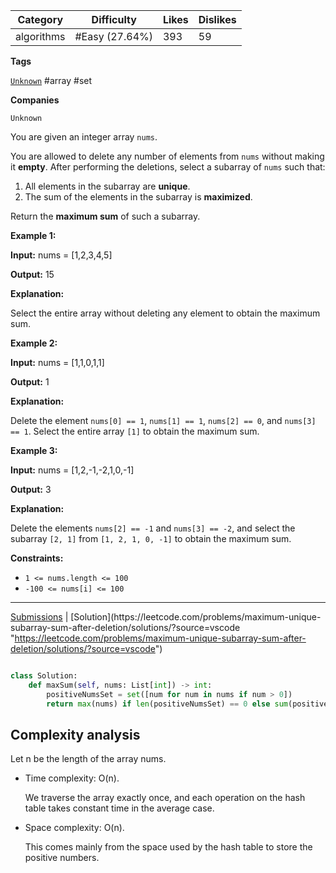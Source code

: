 
| Category   | Difficulty     | Likes | Dislikes |
| ---------- | -------------- | ----- | -------- |
| algorithms | #Easy (27.64%) | 393   | 59       |

**Tags**

[`Unknown`](https://leetcode.com/tag/Unknown?source=vscode "https://leetcode.com/tag/Unknown?source=vscode") #array #set 

**Companies**

`Unknown`

You are given an integer array `nums`.

You are allowed to delete any number of elements from `nums` without making it **empty**. After performing the deletions, select a subarray of `nums` such that:

1. All elements in the subarray are **unique**.
2. The sum of the elements in the subarray is **maximized**.

Return the **maximum sum** of such a subarray.

**Example 1:**

**Input:** nums = [1,2,3,4,5]

**Output:** 15

**Explanation:**

Select the entire array without deleting any element to obtain the maximum sum.

**Example 2:**

**Input:** nums = [1,1,0,1,1]

**Output:** 1

**Explanation:**

Delete the element `nums[0] == 1`, `nums[1] == 1`, `nums[2] == 0`, and `nums[3] == 1`. Select the entire array `[1]` to obtain the maximum sum.

**Example 3:**

**Input:** nums = [1,2,-1,-2,1,0,-1]

**Output:** 3

**Explanation:**

Delete the elements `nums[2] == -1` and `nums[3] == -2`, and select the subarray `[2, 1]` from `[1, 2, 1, 0, -1]` to obtain the maximum sum.

**Constraints:**

- `1 <= nums.length <= 100`
- `-100 <= nums[i] <= 100`

---

[Submissions](https://leetcode.com/problems/maximum-unique-subarray-sum-after-deletion/submissions/?source=vscode "https://leetcode.com/problems/maximum-unique-subarray-sum-after-deletion/submissions/?source=vscode") | [Solution](https://leetcode.com/problems/maximum-unique-subarray-sum-after-deletion/solutions/?source=vscode "https://leetcode.com/problems/maximum-unique-subarray-sum-after-deletion/solutions/?source=vscode")

```python

class Solution:
    def maxSum(self, nums: List[int]) -> int:
        positiveNumsSet = set([num for num in nums if num > 0])
        return max(nums) if len(positiveNumsSet) == 0 else sum(positiveNumsSet)

```


## Complexity analysis

Let n be the length of the array nums.

- Time complexity: O(n).
    
    We traverse the array exactly once, and each operation on the hash table takes constant time in the average case.
    
- Space complexity: O(n).
    
    This comes mainly from the space used by the hash table to store the positive numbers.